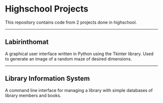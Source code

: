 # Highschool Projects
 
This repository contains code from 2 projects done in highschool.
***
## Labirinthomat
A graphical user interface written in Python using the Tkinter library. Used to generate an image of a random maze of desired dimensions.
***
## Library Information System
A command line interface for managing a library with simple databases of library members and books.